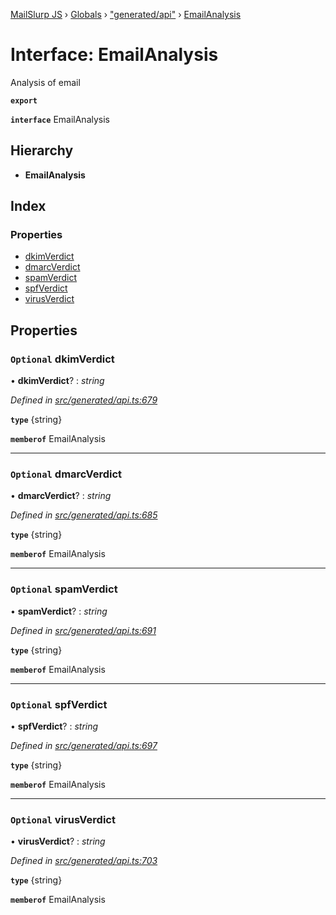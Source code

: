 [MailSlurp JS](../README.md) › [Globals](../globals.md) › ["generated/api"](../modules/_generated_api_.md) › [EmailAnalysis](_generated_api_.emailanalysis.md)

# Interface: EmailAnalysis

Analysis of email

**`export`** 

**`interface`** EmailAnalysis

## Hierarchy

* **EmailAnalysis**

## Index

### Properties

* [dkimVerdict](_generated_api_.emailanalysis.md#optional-dkimverdict)
* [dmarcVerdict](_generated_api_.emailanalysis.md#optional-dmarcverdict)
* [spamVerdict](_generated_api_.emailanalysis.md#optional-spamverdict)
* [spfVerdict](_generated_api_.emailanalysis.md#optional-spfverdict)
* [virusVerdict](_generated_api_.emailanalysis.md#optional-virusverdict)

## Properties

### `Optional` dkimVerdict

• **dkimVerdict**? : *string*

*Defined in [src/generated/api.ts:679](https://github.com/mailslurp/mailslurp-client-ts-js/blob/7141c32/src/generated/api.ts#L679)*

**`type`** {string}

**`memberof`** EmailAnalysis

___

### `Optional` dmarcVerdict

• **dmarcVerdict**? : *string*

*Defined in [src/generated/api.ts:685](https://github.com/mailslurp/mailslurp-client-ts-js/blob/7141c32/src/generated/api.ts#L685)*

**`type`** {string}

**`memberof`** EmailAnalysis

___

### `Optional` spamVerdict

• **spamVerdict**? : *string*

*Defined in [src/generated/api.ts:691](https://github.com/mailslurp/mailslurp-client-ts-js/blob/7141c32/src/generated/api.ts#L691)*

**`type`** {string}

**`memberof`** EmailAnalysis

___

### `Optional` spfVerdict

• **spfVerdict**? : *string*

*Defined in [src/generated/api.ts:697](https://github.com/mailslurp/mailslurp-client-ts-js/blob/7141c32/src/generated/api.ts#L697)*

**`type`** {string}

**`memberof`** EmailAnalysis

___

### `Optional` virusVerdict

• **virusVerdict**? : *string*

*Defined in [src/generated/api.ts:703](https://github.com/mailslurp/mailslurp-client-ts-js/blob/7141c32/src/generated/api.ts#L703)*

**`type`** {string}

**`memberof`** EmailAnalysis
